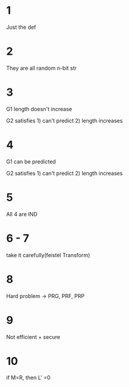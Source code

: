 # 1
Just the def
# 2
They are all random n-bit str
# 3

G1 length doesn't increase

G2 satisfies 1) can't predict 2) length increases

# 4

G1 can be predicted 

G2 satisfies 1) can't predict 2) length increases

# 5

All 4 are IND

# 6 - 7

take it carefully(feistel Transform)

# 8
Hard problem -> PRG, PRF, PRP

# 9

Not efficient + secure

# 10
if M=R, then L' =0
